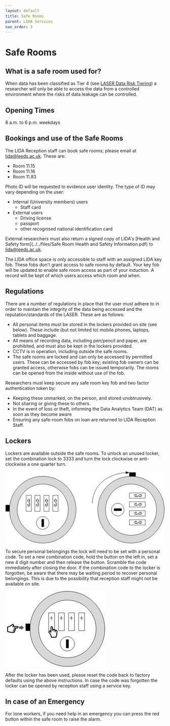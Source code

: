 ```yaml
---
layout: default
title: Safe Rooms
parent: LIDA Services
nav_order: 3
---
```


# Safe Rooms 

## What is a safe room used for?
When data has been classified as Tier 4 (see [LASER Data Risk Tiering](../laser_info/tiering.html)) a researcher will only be able to access the data from a controlled environment where the risks of data leakage can be controlled.

## Opening Times    
8 a.m. to 6 p.m. weekdays 

## Bookings and use of the Safe Rooms
The LIDA Reception staff can book safe rooms; please email at [lida@leeds.ac.uk](mailto:lida@leeds.ac.uk).  These are:

- Room 11.15
- Room 11.16
- Room 11.83	

Photo ID will be requested to evidence user identity. The type of ID may vary depending on the user:
- Internal (University members) users
	- Staff card
- External users
	- Driving license
	- passport
	- other recognised national identification card

External researchers must also return a signed copy of LIDA's [Health and Safety form](../../files/Safe Room Health and Safety Information.pdf) to [lida@leeds.ac.uk](mailto:lida@leeds.ac.uk).

The LIDA office space is only accessible to staff with an assigned LIDA key fob. These fobs don't grant access to safe rooms by default. Your key fob will be updated to enable safe room access as part of your induction. A record will be kept of which users access which room and when.

## Regulations  
There are a number of regulations in place that the user must adhere to in order to maintain the integrity of the data being accessed and the reputation/standards of the LASER. These are as follows:
- All personal items must be stored in the lockers provided on site (see below). These include (but not limited to) mobile phones, laptops, tablets and baggage.
- All means of recording data, including pen/pencil and paper, are prohibited, and must also be kept in the lockers provided.
- CCTV is in operation, including outside the safe rooms.
- The safe rooms are locked and can only be accessed by permitted users. These can be accessed by fob key; existing fob owners can be granted access, otherwise fobs can be issued temporarily. The rooms can be opened from the inside without use of the fob.  

Researchers must keep secure any safe room key fob and two factor authentication token by:  
- Keeping these unmarked, on the person, and stored unobtrusively. 
- Not sharing or giving these to others. 
- In the event of loss or theft, informing the Data Analytics Team (DAT) as soon as they become aware
- Ensuring any safe-room fobs on loan are returned to LIDA Reception Staff.


## Lockers
Lockers are available outside the safe rooms. ​To unlock an unused locker, set the combination lock to 3333 and turn the lock clockwise or anti-clockwise a one quarter turn.

![Diagram illustrating how to unlock an unused, saferoom locker](../../images/safe_rooms/lock2.jpg)

To secure personal belongings the lock will need to be set with a personal code. To set a new combination code, hold the button on the left in, set a new 4 digit number and then release the button. Scramble the code immediately after closing the door. If the combination code to the locker is forgotten, be aware that there may be waiting period to recover personal belongings. This is due to the possibility that reception staff might not be available on site.

![Diagram illustrating how to set a new code on a saferoom locker](../../images/safe_rooms/lock1.jpg)

                      
After the locker has been used, please reset the code back to factory defaults using the above instructions. In case the code was forgotten the locker can be opened by reception staff using a service key.

## In case of an Emergency 
For lone workers, if you need help in an emergency you can press the red button within the safe room to raise the alarm.

